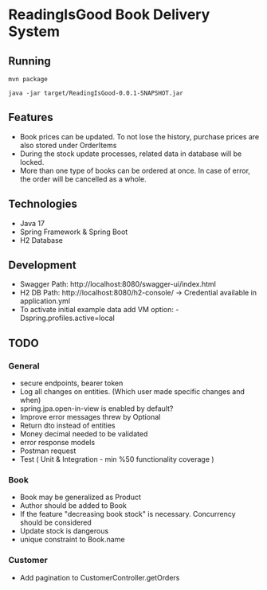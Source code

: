 # ReadingIsGood Book Delivery System

## Running

```
mvn package

java -jar target/ReadingIsGood-0.0.1-SNAPSHOT.jar
```

## Features

- Book prices can be updated. To not lose the history, purchase prices are also stored under OrderItems
- During the stock update processes, related data in database will be locked.
- More than one type of books can be ordered at once. In case of error, the order will be cancelled as a whole.

## Technologies

- Java 17
- Spring Framework & Spring Boot
- H2 Database

## Development

- Swagger Path: http://localhost:8080/swagger-ui/index.html
- H2 DB Path: http://localhost:8080/h2-console/ -> Credential available in application.yml
- To activate initial example data add VM option: -Dspring.profiles.active=local

## TODO

### General

- secure endpoints, bearer token
- Log all changes on entities. (Which user made specific changes and when)
- spring.jpa.open-in-view is enabled by default?
- Improve error messages threw by Optional
- Return dto instead of entities
- Money decimal needed to be validated
- error response models
- Postman request
- Test ( Unit & Integration - min %50 functionality coverage )

### Book

- Book may be generalized as Product
- Author should be added to Book
- If the feature "decreasing book stock" is necessary. Concurrency should be considered
- Update stock is dangerous
- unique constraint to Book.name

### Customer

- Add pagination to CustomerController.getOrders
